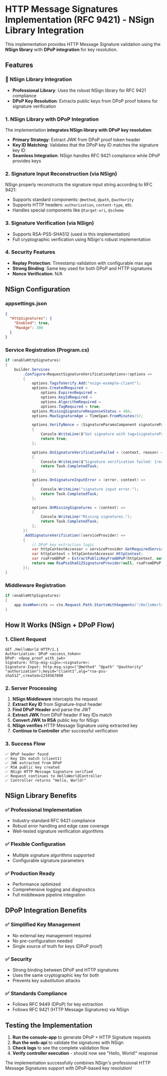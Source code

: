 ﻿# HTTP Message Signatures Implementation (RFC 9421) - NSign Library Integration

This implementation provides HTTP Message Signature validation using the **NSign library** with **DPoP integration** for key resolution.

## Features

### 🎯 **NSign Library Integration**
- **Professional Library**: Uses the robust NSign library for RFC 9421 compliance
- **DPoP Key Resolution**: Extracts public keys from DPoP proof tokens for signature verification

### 1. NSign Library with DPoP Integration
The implementation **integrates NSign library with DPoP key resolution**:

- **Primary Strategy**: Extract JWK from DPoP proof token header
- **Key ID Matching**: Validates that the DPoP key ID matches the signature key ID
- **Seamless Integration**: NSign handles RFC 9421 compliance while DPoP provides keys

### 2. Signature Input Reconstruction (via NSign)
NSign properly reconstructs the signature input string according to RFC 9421:

- Supports standard components: `@method`, `@path`, `@authority`
- Supports HTTP headers: `authorization`, `content-type`, etc.
- Handles special components like `@target-uri`, `@scheme`

### 3. Signature Verification (via NSign)
- Supports RSA-PSS-SHA512 (used in this implementation)
- Full cryptographic verification using NSign's robust implementation

### 4. Security Features
- **Replay Protection**: Timestamp validation with configurable max age
- **Strong Binding**: Same key used for both DPoP and HTTP signatures
- **Nonce Verification**: N/A

## NSign Configuration

### appsettings.json
```json
{
  "HttpSignatures": {
    "Enabled": true,
    "MaxAge": 300
  }
}
```

### Service Registration (Program.cs)
```csharp
if (enableHttpSignatures)
{
    builder.Services
        .Configure<RequestSignatureVerificationOptions>(options =>
        {
            options.TagsToVerify.Add("nsign-example-client");
            options.CreatedRequired =
                options.ExpiresRequired =
                options.KeyIdRequired =
                options.AlgorithmRequired =
                options.TagRequired = true;
            options.MissingSignatureResponseStatus = 404;
            options.MaxSignatureAge = TimeSpan.FromMinutes(5);

            options.VerifyNonce = (SignatureParamsComponent signatureParams) =>
            {
                Console.WriteLine($"Got signature with tag={signatureParams.Tag} and nonce={signatureParams.Nonce}.");
                return true;
            };

            options.OnSignatureVerificationFailed = (context, reason) =>
            {
                Console.WriteLine($"Signature verification failed: {reason}");
                return Task.CompletedTask;
            };

            options.OnSignatureInputError = (error, context) =>
            {
                Console.WriteLine("signature input error.");
                return Task.CompletedTask;
            };

            options.OnMissingSignatures = (context) =>
            {
                Console.WriteLine("Missing signatures.");
                return Task.CompletedTask;
            };
        })
        .AddSignatureVerification((serviceProvider) =>
        {
            // DPoP key extraction logic
            var httpContextAccessor = serviceProvider.GetRequiredService<IHttpContextAccessor>();
            var httpContext = httpContextAccessor.HttpContext;
            var rsaFromDPoP = ExtractPublicKeyFromDPoP(httpContext, out string keyId);
            return new RsaPssSha512SignatureProvider(null, rsaFromDPoP, keyId);
        });
}
```

### Middleware Registration
```csharp
if (enableHttpSignatures)
{
    app.UseWhen(ctx => ctx.Request.Path.StartsWithSegments("/HelloWorld"), ValidateSignatureAndDigest);
}
```

## How It Works (NSign + DPoP Flow)

### 1. Client Request
```http
GET /HelloWorld HTTP/1.1
Authorization: DPoP <access_token>
DPoP: <dpop_proof_with_jwk>
Signature: http-msg-sign=:<signature>:
Signature-Input: http-msg-sign=("@method" "@path" "@authority" "authorization");keyid="client1",alg="rsa-pss-sha512",created=1234567890
```

### 2. Server Processing
1. **NSign Middleware** intercepts the request
2. **Extract Key ID** from Signature-Input header
3. **Find DPoP Header** and parse the JWT
4. **Extract JWK** from DPoP header if key IDs match
5. **Convert JWK to RSA** public key for NSign
6. **NSign verifies** HTTP Message Signature using extracted key
7. **Continue to Controller** after successful verification

### 3. Success Flow
```
✅ DPoP header found
✅ Key IDs match (client1)
✅ JWK extracted from DPoP
✅ RSA public key created
✅ NSign HTTP Message Signature verified
✅ Request continues to HelloWorldController
✅ Controller returns "Hello, World!"
```

## NSign Library Benefits

### ✅ **Professional Implementation**
- Industry-standard RFC 9421 compliance
- Robust error handling and edge case coverage
- Well-tested signature verification algorithms

### ✅ **Flexible Configuration**
- Multiple signature algorithms supported
- Configurable signature parameters

### ✅ **Production Ready**
- Performance optimized
- Comprehensive logging and diagnostics
- Full middleware pipeline integration

## DPoP Integration Benefits

### ✅ **Simplified Key Management**
- No external key management required
- No pre-configuration needed
- Single source of truth for keys (DPoP proof)

### ✅ **Security**
- Strong binding between DPoP and HTTP signatures
- Uses the same cryptographic key for both
- Prevents key substitution attacks

### ✅ **Standards Compliance**
- Follows RFC 9449 (DPoP) for key extraction
- Follows RFC 9421 (HTTP Message Signatures) via NSign

## Testing the Implementation

1. **Run the console-app** to generate DPoP + HTTP Signature requests
2. **Run the web-api** to validate the signatures with NSign
3. **Check logs** to see the complete validation flow
4. **Verify controller execution** - should now see "Hello, World!" response

The implementation successfully combines NSign's professional HTTP Message Signatures support with DPoP-based key resolution!